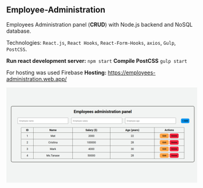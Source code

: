 ## Employee-Administration

Employees Administration panel (**CRUD**) with Node.js backend and NoSQL database.

Technologies: `React.js`, `React Hooks`, `React-Form-Hooks`, `axios`, `Gulp`, `PostCSS`.

**Run react development server:**
  `npm start` 
**Compile PostCSS**
`gulp start`

For hosting was used Firebase
**Hosting:** https://employees-administration.web.app/

![](DemoImage.png)